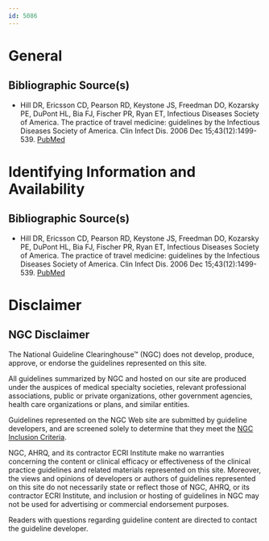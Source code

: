 ```yaml
---
id: 5086
---
```


# General

## Bibliographic Source(s)

- Hill DR, Ericsson CD, Pearson RD, Keystone JS, Freedman DO, Kozarsky PE, DuPont HL, Bia FJ, Fischer PR, Ryan ET, Infectious Diseases Society of America. The practice of travel medicine: guidelines by the Infectious Diseases Society of America. Clin Infect Dis. 2006 Dec 15;43(12):1499-539. [ PubMed ](http://www.ncbi.nlm.nih.gov/entrez/query.fcgi?cmd=Retrieve&db=pubmed&dopt=Abstract&list_uids=17109284)

# Identifying Information and Availability

## Bibliographic Source(s)

- Hill DR, Ericsson CD, Pearson RD, Keystone JS, Freedman DO, Kozarsky PE, DuPont HL, Bia FJ, Fischer PR, Ryan ET, Infectious Diseases Society of America. The practice of travel medicine: guidelines by the Infectious Diseases Society of America. Clin Infect Dis. 2006 Dec 15;43(12):1499-539. [ PubMed ](http://www.ncbi.nlm.nih.gov/entrez/query.fcgi?cmd=Retrieve&db=pubmed&dopt=Abstract&list_uids=17109284)

# Disclaimer

## NGC Disclaimer

The National Guideline Clearinghouse™ (NGC) does not develop, produce, approve, or endorse the guidelines represented on this site.

All guidelines summarized by NGC and hosted on our site are produced under the auspices of medical specialty societies, relevant professional associations, public or private organizations, other government agencies, health care organizations or plans, and similar entities.

Guidelines represented on the NGC Web site are submitted by guideline developers, and are screened solely to determine that they meet the [NGC Inclusion Criteria](/help-and-about/summaries/inclusion-criteria).

NGC, AHRQ, and its contractor ECRI Institute make no warranties concerning the content or clinical efficacy or effectiveness of the clinical practice guidelines and related materials represented on this site. Moreover, the views and opinions of developers or authors of guidelines represented on this site do not necessarily state or reflect those of NGC, AHRQ, or its contractor ECRI Institute, and inclusion or hosting of guidelines in NGC may not be used for advertising or commercial endorsement purposes.

Readers with questions regarding guideline content are directed to contact the guideline developer.

